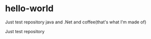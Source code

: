 # hello-world
Just test repository
java and .Net and coffee(that's what I'm made of)

Just test repository
